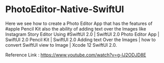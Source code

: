 # PhotoEditor-Native-SwiftUI
Here we see how to create a Photo Editor App that has the features of #apple Pencil Kit also the ability of adding text over the Images like Instagram Story Editor Using #SwiftUI 2.0 | SwiftUI 2.0 Photo Editor App | SwiftUI 2.0 Pencil Kit | SwiftUI 2.0 Adding text Over the Images | how to convert SwiftUI view to Image | Xcode 12 SwiftUI 2.0.

Reference Link : https://www.youtube.com/watch?v=g-lJ2ODJD8E
